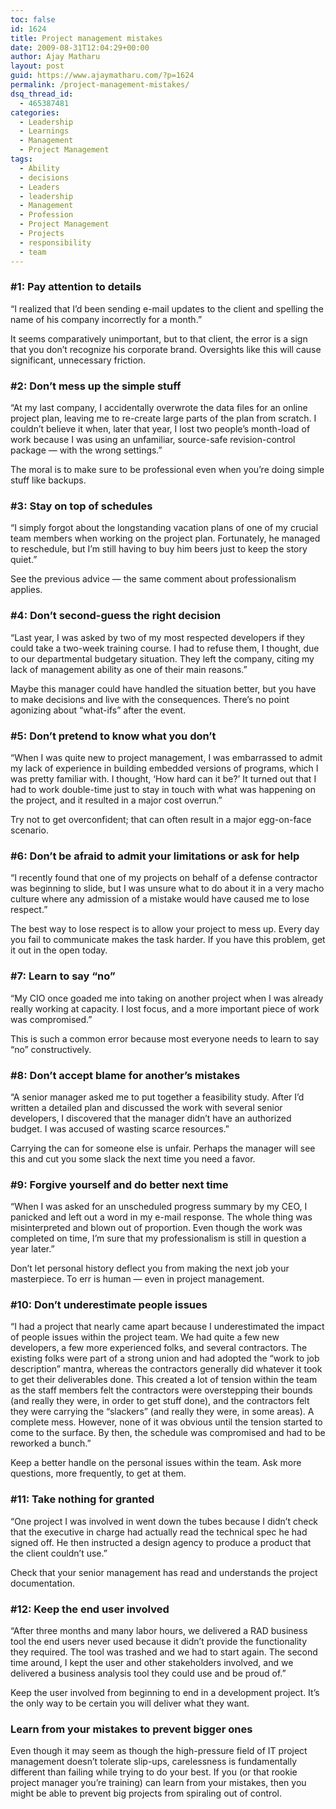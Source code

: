 ```yaml
---
toc: false
id: 1624
title: Project management mistakes
date: 2009-08-31T12:04:29+00:00
author: Ajay Matharu
layout: post
guid: https://www.ajaymatharu.com/?p=1624
permalink: /project-management-mistakes/
dsq_thread_id:
  - 465387481
categories:
  - Leadership
  - Learnings
  - Management
  - Project Management
tags:
  - Ability
  - decisions
  - Leaders
  - leadership
  - Management
  - Profession
  - Project Management
  - Projects
  - responsibility
  - team
---
```

### #1: Pay attention to details

“I realized that I’d been sending e-mail updates to the client and spelling the name of his company incorrectly for a month.”

It seems comparatively unimportant, but to that client, the error is a sign that you don’t recognize his corporate brand. Oversights like this will cause significant, unnecessary friction.

### #2: Don’t mess up the simple stuff

“At my last company, I accidentally overwrote the data files for an online project plan, leaving me to re-create large parts of the plan from scratch. I couldn’t believe it when, later that year, I lost two people’s month-load of work because I was using an unfamiliar, source-safe revision-control package — with the wrong settings.”

The moral is to make sure to be professional even when you’re doing simple stuff like backups.

### #3: Stay on top of schedules

“I simply forgot about the longstanding vacation plans of one of my crucial team members when working on the project plan. Fortunately, he managed to reschedule, but I’m still having to buy him beers just to keep the story quiet.”

See the previous advice — the same comment about professionalism applies.

### #4: Don’t second-guess the right decision

“Last year, I was asked by two of my most respected developers if they could take a two-week training course. I had to refuse them, I thought, due to our departmental budgetary situation. They left the company, citing my lack of management ability as one of their main reasons.”

Maybe this manager could have handled the situation better, but you have to make decisions and live with the consequences. There’s no point agonizing about “what-ifs” after the event.

### #5: Don’t pretend to know what you don’t

“When I was quite new to project management, I was embarrassed to admit my lack of experience in building embedded versions of programs, which I was pretty familiar with. I thought, ‘How hard can it be?’ It turned out that I had to work double-time just to stay in touch with what was happening on the project, and it resulted in a major cost overrun.”

Try not to get overconfident; that can often result in a major egg-on-face scenario.

### #6: Don’t be afraid to admit your limitations or ask for help

“I recently found that one of my projects on behalf of a defense contractor was beginning to slide, but I was unsure what to do about it in a very macho culture where any admission of a mistake would have caused me to lose respect.”

The best way to lose respect is to allow your project to mess up. Every day you fail to communicate makes the task harder. If you have this problem, get it out in the open today.

### #7: Learn to say “no”

“My CIO once goaded me into taking on another project when I was already really working at capacity. I lost focus, and a more important piece of work was compromised.”

This is such a common error because most everyone needs to learn to say “no” constructively.

### #8: Don’t accept blame for another’s mistakes

“A senior manager asked me to put together a feasibility study. After I’d written a detailed plan and discussed the work with several senior developers, I discovered that the manager didn’t have an authorized budget. I was accused of wasting scarce resources.”

Carrying the can for someone else is unfair. Perhaps the manager will see this and cut you some slack the next time you need a favor.

### #9: Forgive yourself and do better next time

“When I was asked for an unscheduled progress summary by my CEO, I panicked and left out a word in my e-mail response. The whole thing was misinterpreted and blown out of proportion. Even though the work was completed on time, I’m sure that my professionalism is still in question a year later.”

Don’t let personal history deflect you from making the next job your masterpiece. To err is human — even in project management.

### #10: Don’t underestimate people issues

“I had a project that nearly came apart because I underestimated the impact of people issues within the project team. We had quite a few new developers, a few more experienced folks, and several contractors. The existing folks were part of a strong union and had adopted the “work to job description” mantra, whereas the contractors generally did whatever it took to get their deliverables done. This created a lot of tension within the team as the staff members felt the contractors were overstepping their bounds (and really they were, in order to get stuff done), and the contractors felt they were carrying the “slackers” (and really they were, in some areas). A complete mess. However, none of it was obvious until the tension started to come to the surface. By then, the schedule was compromised and had to be reworked a bunch.”

Keep a better handle on the personal issues within the team. Ask more questions, more frequently, to get at them.

### #11: Take nothing for granted

“One project I was involved in went down the tubes because I didn’t check that the executive in charge had actually read the technical spec he had signed off. He then instructed a design agency to produce a product that the client couldn’t use.”

Check that your senior management has read and understands the project documentation.

### #12: Keep the end user involved

“After three months and many labor hours, we delivered a RAD business tool the end users never used because it didn’t provide the functionality they required. The tool was trashed and we had to start again. The second time around, I kept the user and other stakeholders involved, and we delivered a business analysis tool they could use and be proud of.”

Keep the user involved from beginning to end in a development project. It’s the only way to be certain you will deliver what they want.

### Learn from your mistakes to prevent bigger ones

Even though it may seem as though the high-pressure field of IT project management doesn’t tolerate slip-ups, carelessness is fundamentally different than failing while trying to do your best. If you (or that rookie project manager you’re training) can learn from your mistakes, then you might be able to prevent big projects from spiraling out of control.
